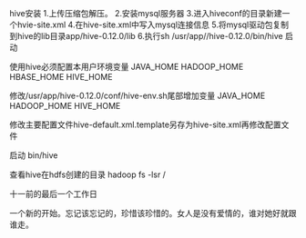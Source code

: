hive安装 
1.上传压缩包解压。
2.安装mysql服务器
3.进入hiveconf的目录新建一个hvie-site.xml
4.在hive-site.xml中写入mysql连接信息
5.将mysql驱动包复制到hive的lib目录app/hive-0.12.0/lib
6.执行sh /usr/app//hive-0.12.0/bin/hive 启动


使用hive必须配置本用户环境变量
JAVA_HOME
HADOOP_HOME
HBASE_HOME
HIVE_HOME

修改/usr/app/hive-0.12.0/conf/hive-env.sh尾部增加变量
JAVA_HOME
HADOOP_HOME
HIVE_HOME

修改主要配置文件hive-default.xml.template另存为hive-site.xml再修改配置文件


启动 bin/hive

查看hive在hdfs创建的目录
hadoop fs -lsr /






































十一前的最后一个工作日

一个新的开始。忘记该忘记的，珍惜该珍惜的。女人是没有爱情的，谁对她好就跟谁走。
